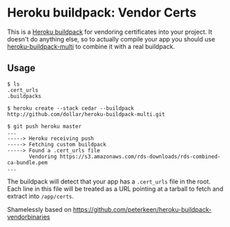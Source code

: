 Heroku buildpack: Vendor Certs
=================================

This is a [Heroku buildpack](http://devcenter.heroku.com/articles/buildpacks) for vendoring certificates into your project. It doesn't do anything else, so to actually compile your app you should use [heroku-buildpack-multi](https://github.com/ddollar/heroku-buildpack-multi) to combine it with a real buildpack.

Usage
-----

    $ ls
    .cert_urls
    .buildpacks

    $ heroku create --stack cedar --buildpack http://github.com/dollar/heroku-buildpack-multi.git

    $ git push heroku master
    ...
    -----> Heroku receiving push
    -----> Fetching custom buildpack
    -----> Found a .cert_urls file
           Vendoring https://s3.amazonaws.com/rds-downloads/rds-combined-ca-bundle.pem
    ...

The buildpack will detect that your app has a `.cert_urls` file in the root. Each line in this file will be treated as a URL pointing at a tarball to fetch and extract into `/app/certs`.

Shamelessly based on https://github.com/peterkeen/heroku-buildpack-vendorbinaries
